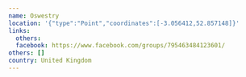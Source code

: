 ```yaml
---
name: Oswestry
location: '{"type":"Point","coordinates":[-3.056412,52.857148]}'
links:
  others: 
  facebook: https://www.facebook.com/groups/795463484123601/
others: []
country: United Kingdom
---
```

